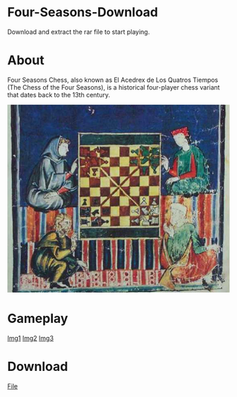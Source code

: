 # Four-Seasons-Download
Download and extract the rar file to start playing.

# About
Four Seasons Chess, also known as El Acedrex de Los Quatros Tiempos (The Chess of the Four Seasons), is a historical four-player chess variant that dates back to the 13th century. 

<p align="center">
  <img src="/screenshot.png" width=800></img>
</p>

# Gameplay
[Img1](Screenshot_20250830_164104.png)
[Img2](Screenshot_20250830_164141.png)
[Img3](Screenshot_20250830_165057.png)

# Download
[File](fourseasons-multiplayer-v0.3.rar)
